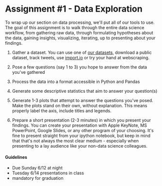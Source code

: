 # Assignment #1 - Data Exploration

To wrap up our section on data processing, we'll put all of our tools to use.  The goal of this assignment is to walk through the entire data science workflow, from gathering raw data, through formulating hypotheses about the data, gaining insights, visualizing, iterating, up to presenting about your findings.

1. Gather a dataset.  You can
use one of [our datasets](../data/),
download a public dataset,
track tweets,
use [import.io](http://import.io) or
try your hand at webscraping.

1. Pose a few questions (say 1 to 3) you hope to answer from the data you've gathered

1. Process the data into a format accessible in Python and Pandas

1. Generate some descriptive statistics that aim to answer your question(s)

1. Generate 1-3 plots that attempt to answer the questions you've posed.  Make the plots stand on their own, without explanation.  This means properly label the axis, include titles and legends.

1. Prepare a short presentation (2-3 minutes) in which you present your findings.  You can create your presentation with Apple KeyNote, MS PowerPoint, Google Slides, or any other program of your choosing. It's fine to present straight from your ipython notebook, but keep in mind that that's not always the most clear medium - especially when presenting to a lay audience like your non-data science colleagues.


#### Guidelines
- Due Sunday 6/12 at night
- Tuesday 6/14 presentations in class
- mandatory for graduation


